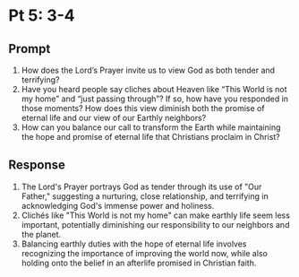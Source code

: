 # Pt 5: 3-4

## Prompt
1. How does the Lord’s Prayer invite us to view God as both tender and terrifying?
2. Have you heard people say cliches about Heaven like “This World is not my home” and “just passing through”? If so, how have you responded in those moments? How does this view diminish both the promise of eternal life and our view of our Earthly neighbors?
3. How can you balance our call to transform the Earth while maintaining the hope and promise of eternal life that Christians proclaim in Christ?  

## Response
1. The Lord's Prayer portrays God as tender through its use of "Our Father," suggesting a nurturing, close relationship, and terrifying in acknowledging God's immense power and holiness.
2. Clichés like "This World is not my home" can make earthly life seem less important, potentially diminishing our responsibility to our neighbors and the planet.
3. Balancing earthly duties with the hope of eternal life involves recognizing the importance of improving the world now, while also holding onto the belief in an afterlife promised in Christian faith.